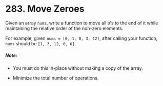 # 283. Move Zeroes
Given an array `nums`, write a function to move all `0`'s to the end of it while maintaining the relative order of the non-zero elements.

For example, given `nums = [0, 1, 0, 3, 12]`, after calling your function, `nums` should be `[1, 3, 12, 0, 0]`.

##### Note:

* You must do this in-place without making a copy of the array.

* Minimize the total number of operations.